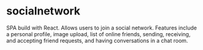 # socialnetwork
SPA build with React. Allows users to join a social network. Features include a personal profile, image upload, list of online friends, sending, receiving, and accepting friend requests, and having conversations in a chat room.
